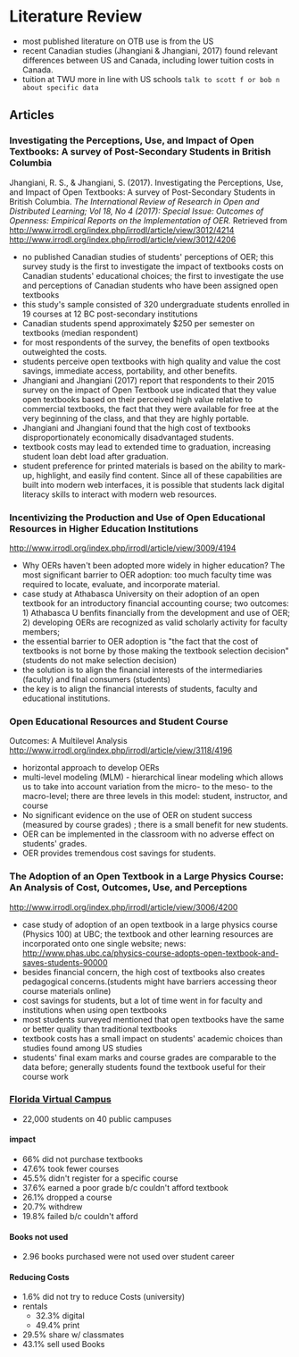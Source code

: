 # Literature Review

- most published literature on OTB use is from the US
- recent Canadian studies (Jhangiani & Jhangiani, 2017) found relevant differences between US and Canada, including lower tuition costs in Canada.
- tuition at TWU more in line with US schools `talk to scott f or bob n about specific data`


## Articles

### Investigating the Perceptions, Use, and Impact of Open Textbooks: A survey of Post-Secondary Students in British Columbia
Jhangiani, R. S., & Jhangiani, S. (2017). Investigating the Perceptions, Use, and Impact of Open Textbooks: A survey of Post-Secondary Students in British Columbia. _The International Review of Research in Open and Distributed Learning; Vol 18, No 4 (2017): Special Issue: Outcomes of Openness: Empirical Reports on the Implementation of OER._ Retrieved from http://www.irrodl.org/index.php/irrodl/article/view/3012/4214
http://www.irrodl.org/index.php/irrodl/article/view/3012/4206

- no published Canadian studies of students' perceptions of OER; this survey study is the first to investigate the impact of textbooks costs on Canadian students' educational choices; the first to investigate the use and perceptions of Canadian students who have been assigned open textbooks
- this study's sample consisted of 320 undergraduate students enrolled in 19 courses at 12 BC post-secondary institutions
- Canadian students spend approximately $250 per semester on textbooks (median respondent)
- for most respondents of the survey, the benefits of open textbooks outweighted the costs.
- students perceive open textbooks with high quality and value the cost savings, immediate access, portability, and other benefits.
- Jhangiani and Jhangiani (2017) report that respondents to their 2015 survey on the impact of Open Textbook use indicated that they value open textbooks based on their perceived high value relative to commercial textbooks, the fact that they were available for free at the very beginning of the class, and that they are highly portable.
- Jhangiani and Jhangiani found that the high cost of textbooks disproportionately economically disadvantaged students.
- textbook costs may lead to extended time to graduation, increasing student loan debt load after graduation.
- student preference for printed materials is based on the ability to mark-up, highlight, and easily find content. Since all of these capabilities are built into modern web interfaces, it is possible that students lack digital literacy skills to interact with modern web resources.


### Incentivizing the Production and Use of Open Educational Resources in Higher Education Institutions
http://www.irrodl.org/index.php/irrodl/article/view/3009/4194

- Why OERs haven't been adopted more widely in higher education? The most significant barrier to OER adoption: too much faculty time was required to locate, evaluate, and incorporate material.
- case study at Athabasca University on their adoption of an open textbook for an introductory financial accounting course; two outcomes: 1) Athabasca U benfits financially from the development and use of OER; 2) developing OERs are recognized as valid scholarly activity for faculty members;
- the essential barrier to OER adoption is "the fact that the cost of textbooks is not borne by those making the textbook selection decision" (students do not make selection decision)
- the solution is to align the financial interests of the intermediaries (faculty) and final consumers (students)
- the key is to align the financial interests of students, faculty and educational institutions.

### Open Educational Resources and Student Course
Outcomes: A Multilevel Analysis
http://www.irrodl.org/index.php/irrodl/article/view/3118/4196

- horizontal approach to develop OERs
- multi-level modeling (MLM) - hierarchical linear modeling which allows us to take into account variation from the micro- to the meso- to the macro-level; there are three levels in this model: student, instructor, and course
- No significant evidence on the use of OER on student success (measured by course grades) ; there is a small benefit for new students.
- OER can be implemented in the classroom with no adverse effect on students' grades.
- OER provides tremendous cost savings for students.


### The Adoption of an Open Textbook in a Large Physics Course: An Analysis of Cost, Outcomes, Use, and Perceptions
http://www.irrodl.org/index.php/irrodl/article/view/3006/4200

- case study of adoption of an open textbook in a large physics course (Physics 100) at UBC; the textbook and other learning resources are incorporated onto one single website; news: http://www.phas.ubc.ca/physics-course-adopts-open-textbook-and-saves-students-90000
- besides financial concern, the high cost of textbooks also creates pedagogical concerns.(students might have barriers accessing theor course materials online)
- cost savings for students, but a lot of time went in for faculty and institutions when using open textbooks
- most students surveyed mentioned that open textbooks have the same or better quality than traditional textbooks
- textbook costs has a small impact on students' academic choices than studies found among US studies
- students' final exam marks and course grades are comparable to the data before; generally students found the textbook useful for their course work

### [Florida Virtual Campus](http://www.openaccesstextbooks.org/pdf/2016_Florida_Student_Textbook_Survey.pdf)

- 22,000 students on 40 public campuses

#### impact
- 66% did not purchase textbooks
- 47.6% took fewer courses
- 45.5% didn't register for a specific course
- 37.6% earned a poor grade b/c couldn't afford textbook
- 26.1% dropped a course
- 20.7% withdrew
- 19.8% failed b/c couldn't afford

#### Books not used
- 2.96 books purchased were not used over student career

#### Reducing Costs
- 1.6% did not try to reduce Costs (university)
- rentals
  - 32.3% digital
  - 49.4% print
- 29.5% share w/ classmates
- 43.1% sell used Books
